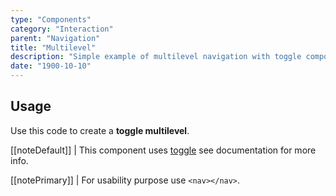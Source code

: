 ```yaml
---
type: "Components"
category: "Interaction"
parent: "Navigation"
title: "Multilevel"
description: "Simple example of multilevel navigation with toggle component."
date: "1900-10-10"
---
```


## Usage

Use this code to create a **toggle multilevel**.

[[noteDefault]]
| This component uses [toggle](/components/toggle) see documentation for more info.

[[notePrimary]]
| For usability purpose use `<nav></nav>`.

<demo>
  <demoinline src="demos/components/navigation/multilevel">
  </demoinline>
</demo>
